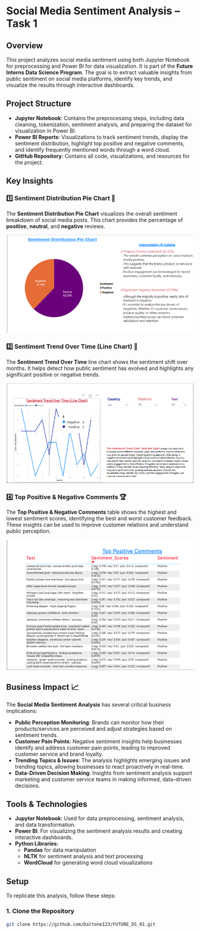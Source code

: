 # Social Media Sentiment Analysis – Task 1

## Overview

This project analyzes social media sentiment using both Jupyter Notebook for preprocessing and Power BI for data visualization. It is part of the **Future Interns Data Science Program**. The goal is to extract valuable insights from public sentiment on social media platforms, identify key trends, and visualize the results through interactive dashboards.

## Project Structure

- **Jupyter Notebook**: Contains the preprocessing steps, including data cleaning, tokenization, sentiment analysis, and preparing the dataset for visualization in Power BI.
- **Power BI Reports**: Visualizations to track sentiment trends, display the sentiment distribution, highlight top positive and negative comments, and identify frequently mentioned words through a word cloud.
- **GitHub Repository**: Contains all code, visualizations, and resources for the project.

## Key Insights

### 1️⃣ Sentiment Distribution Pie Chart 🍰
The **Sentiment Distribution Pie Chart** visualizes the overall sentiment breakdown of social media posts. This chart provides the percentage of **positive**, **neutral**, and **negative** reviews.

![Sentiment Distribution Pie Chart](https://github.com/Daltone123/FUTURE_DS_01/raw/main/s2.png)


### 2️⃣ Sentiment Trend Over Time (Line Chart) 📅
The **Sentiment Trend Over Time** line chart shows the sentiment shift over months. It helps detect how public sentiment has evolved and highlights any significant positive or negative trends.

![Sentiment Distribution Pie Chart](https://github.com/Daltone123/FUTURE_DS_01/raw/main/s1.png)


### 4️⃣ Top Positive & Negative Comments 🏆
The **Top Positive & Negative Comments** table shows the highest and lowest sentiment scores, identifying the best and worst customer feedback. These insights can be used to improve customer relations and understand public perception.

![Sentiment Distribution Pie Chart](https://github.com/Daltone123/FUTURE_DS_01/raw/main/s3.png)


## Business Impact 📈

The **Social Media Sentiment Analysis** has several critical business implications:
- **Public Perception Monitoring**: Brands can monitor how their products/services are perceived and adjust strategies based on sentiment trends.
- **Customer Pain Points**: Negative sentiment insights help businesses identify and address customer pain points, leading to improved customer service and brand loyalty.
- **Trending Topics & Issues**: The analysis highlights emerging issues and trending topics, allowing businesses to react proactively in real-time.
- **Data-Driven Decision Making**: Insights from sentiment analysis support marketing and customer service teams in making informed, data-driven decisions.

## Tools & Technologies

- **Jupyter Notebook**: Used for data preprocessing, sentiment analysis, and data transformation.
- **Power BI**: For visualizing the sentiment analysis results and creating interactive dashboards.
- **Python Libraries**:
  - **Pandas** for data manipulation
  - **NLTK** for sentiment analysis and text processing
  - **WordCloud** for generating word cloud visualizations

## Setup

To replicate this analysis, follow these steps:

### 1. Clone the Repository
```bash
git clone https://github.com/Daltone123/FUTURE_DS_01.git

